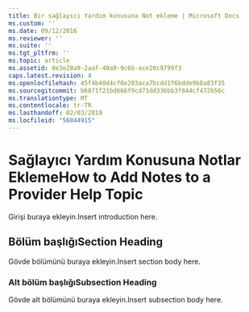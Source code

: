 ```yaml
---
title: Bir sağlayıcı Yardım konusuna Not ekleme | Microsoft Docs
ms.custom: ''
ms.date: 09/12/2016
ms.reviewer: ''
ms.suite: ''
ms.tgt_pltfrm: ''
ms.topic: article
ms.assetid: 8e3e28a9-2aaf-40a9-9c6b-ace20c9799f3
caps.latest.revision: 4
ms.openlocfilehash: 45f4b40d4cf0e203aca7bcdd1f6bdde9b8a83f35
ms.sourcegitcommit: b6871f21bd666f9cd71dd336bb3f844cf472b56c
ms.translationtype: MT
ms.contentlocale: tr-TR
ms.lasthandoff: 02/03/2019
ms.locfileid: "56844915"
---
```

# <a name="how-to-add-notes-to-a-provider-help-topic"></a><span data-ttu-id="0f53d-102">Sağlayıcı Yardım Konusuna Notlar Ekleme</span><span class="sxs-lookup"><span data-stu-id="0f53d-102">How to Add Notes to a Provider Help Topic</span></span>

<span data-ttu-id="0f53d-103">Girişi buraya ekleyin.</span><span class="sxs-lookup"><span data-stu-id="0f53d-103">Insert introduction here.</span></span>

## <a name="section-heading"></a><span data-ttu-id="0f53d-104">Bölüm başlığı</span><span class="sxs-lookup"><span data-stu-id="0f53d-104">Section Heading</span></span>

<span data-ttu-id="0f53d-105">Gövde bölümünü buraya ekleyin.</span><span class="sxs-lookup"><span data-stu-id="0f53d-105">Insert section body here.</span></span>

### <a name="subsection-heading"></a><span data-ttu-id="0f53d-106">Alt bölüm başlığı</span><span class="sxs-lookup"><span data-stu-id="0f53d-106">Subsection Heading</span></span>

<span data-ttu-id="0f53d-107">Gövde alt bölümünü buraya ekleyin.</span><span class="sxs-lookup"><span data-stu-id="0f53d-107">Insert subsection body here.</span></span>
